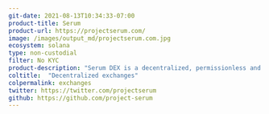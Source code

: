 ```yaml
---
git-date: 2021-08-13T10:34:33-07:00
product-title: Serum
product-url: https://projectserum.com/
image: /images/output_md/projectserum.com.jpg
ecosystem: solana
type: non-custodial
filter: No KYC
product-description: "Serum DEX is a decentralized, permissionless and trustless, orderbook-based exchange on Solana"
coltitle:  "Decentralized exchanges"
colpermalink: exchanges
twitter: https://twitter.com/projectserum
github: https://github.com/project-serum
---
```

